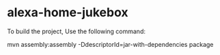 # alexa-home-jukebox

To build the project, Use the following command: 

  mvn assembly:assembly -DdescriptorId=jar-with-dependencies package
